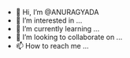 - 👋 Hi, I’m @ANURAGYADA
- 👀 I’m interested in ...
- 🌱 I’m currently learning ...
- 💞️ I’m looking to collaborate on ...
- 📫 How to reach me ...

<!---
ANURAGYADA/ANURAGYADA is a ✨ special ✨ repository because its `README.md` (this file) appears on your GitHub profile.
You can click the Preview link to take a look at your changes.
--->
